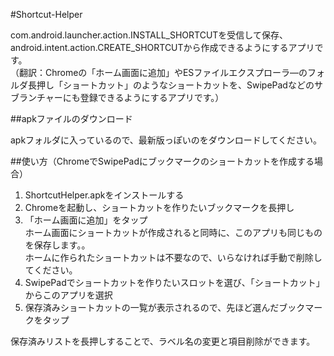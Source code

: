 #Shortcut-Helper

<p>com.android.launcher.action.INSTALL_SHORTCUTを受信して保存、android.intent.action.CREATE_SHORTCUTから作成できるようにするアプリです。<br />
（翻訳：Chromeの「ホーム画面に追加」やESファイルエクスプローラ―のフォルダ長押し「ショートカット」のようなショートカットを、SwipePadなどのサブランチャーにも登録できるようにするアプリです。）</p>

##apkファイルのダウンロード

<p>apkフォルダに入っているので、最新版っぽいのをダウンロードしてください。</p>

##使い方（ChromeでSwipePadにブックマークのショートカットを作成する場合）

1. ShortcutHelper.apkをインストールする
2. Chromeを起動し、ショートカットを作りたいブックマークを長押し
3. 「ホーム画面に追加」をタップ<br />ホーム画面にショートカットが作成されると同時に、このアプリも同じものを保存します。。<br />ホームに作られたショートカットは不要なので、いらなければ手動で削除してください。
4. SwipePadでショートカットを作りたいスロットを選び、「ショートカット」からこのアプリを選択
5. 保存済みショートカットの一覧が表示されるので、先ほど選んだブックマークをタップ

<p>保存済みリストを長押しすることで、ラベル名の変更と項目削除ができます。</p>
